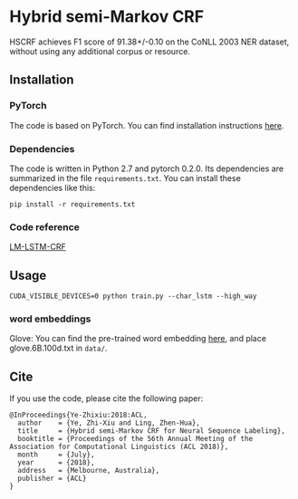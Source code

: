 # Hybrid semi-Markov CRF

HSCRF achieves F1 score of 91.38+/-0.10 on the CoNLL 2003 NER dataset, without using any additional corpus or resource.

## Installation

### PyTorch

The code is based on PyTorch. You can find installation instructions [here](http://pytorch.org/).

### Dependencies

The code is written in Python 2.7 and pytorch 0.2.0. Its dependencies are summarized in the file ```requirements.txt```. You can install these dependencies like this:

```
pip install -r requirements.txt
```

### Code reference

[LM-LSTM-CRF](https://github.com/LiyuanLucasLiu/LM-LSTM-CRF)

## Usage

```
CUDA_VISIBLE_DEVICES=0 python train.py --char_lstm --high_way
```

### word embeddings

Glove: You can find the pre-trained word embedding [here](https://nlp.stanford.edu/projects/glove/),
and place glove.6B.100d.txt in `data/`.

## Cite
If you use the code, please cite the following paper:

```
@InProceedings{Ye-Zhixiu:2018:ACL,
  author    = {Ye, Zhi-Xiu and Ling, Zhen-Hua},
  title     = {Hybrid semi-Markov CRF for Neural Sequence Labeling},
  booktitle = {Proceedings of the 56th Annual Meeting of the Association for Computational Linguistics (ACL 2018)},
  month     = {July},
  year      = {2018},
  address   = {Melbourne, Australia},
  publisher = {ACL}
}
```